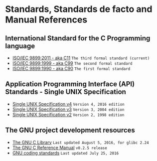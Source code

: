 # Standards, Standards de facto and Manual References

## International Standard for the C Programming language

- [ISO/IEC 9899:2011 - aka C11](https://dl.dropboxusercontent.com/u/57071683/draft_C11_n1570.pdf) `The third formal standard (current)`
- [ISO/IEC 9899:1999 - aka C99](https://dl.dropboxusercontent.com/u/57071683/draft_C99_n1256.pdf) `The second formal standard`
- [ISO/IEC 9899:1990 - aka C90](https://dl.dropboxusercontent.com/u/57071683/ANSI_ISO_9899-1990.pdf) `The first formal standard`

## Application Programming Interface (API) Standards - Single UNIX Specification

* [Single UNIX Specification v4](http://pubs.opengroup.org/onlinepubs/9699919799/) `Version 4, 2016 edition`
* [Single UNIX Specification v3](http://pubs.opengroup.org/onlinepubs/009695399/) `Version 3, 2004 edition`
* [Single UNIX Specification v2](http://pubs.opengroup.org/onlinepubs/007908799/) `Version 2, 1998 edition`

## The GNU project development resources

- [The GNU C Library](https://www.gnu.org/software/libc/manual/pdf/libc.pdf) `Last updated August 5, 2016, for glibc 2.24`
- [The GNU C Reference Manual](https://www.gnu.org/software/gnu-c-manual/gnu-c-manual.pdf) `v0.2.5 release`
- [GNU coding standards](https://www.gnu.org/prep/standards/standards.pdf) `Last updated July 25, 2016`
